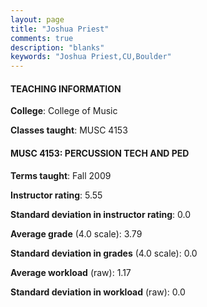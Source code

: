 ```yaml
---
layout: page
title: "Joshua Priest" 
comments: true
description: "blanks"
keywords: "Joshua Priest,CU,Boulder"
---
```

<head>
<script src="https://ajax.googleapis.com/ajax/libs/jquery/2.1.3/jquery.min.js"></script>
<script src="https://dl.dropboxusercontent.com/s/pc42nxpaw1ea4o9/highcharts.js?dl=0"></script>
<!-- <script src="../assets/js/highcharts.js"></script> -->
<style type="text/css">@font-face {
	font-family: "Bebas Neue";
	src: url(https://www.filehosting.org/file/details/544349/BebasNeue Regular.otf) format("opentype");
	}
	h1.Bebas { 
		font-family: "Bebas Neue", Verdana, Tahoma;
	}
</style>
</head>
	   
#### TEACHING INFORMATION

**College**: College of Music

**Classes taught**: MUSC 4153

#### MUSC 4153: PERCUSSION TECH AND PED

**Terms taught**: Fall 2009

**Instructor rating**: 5.55

**Standard deviation in instructor rating**: 0.0

**Average grade** (4.0 scale): 3.79

**Standard deviation in grades** (4.0 scale): 0.0

**Average workload** (raw): 1.17

**Standard deviation in workload** (raw): 0.0

